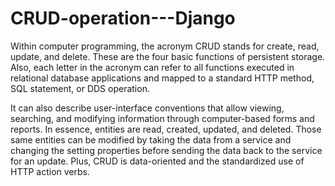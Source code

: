 # CRUD-operation---Django

Within computer programming, the acronym CRUD stands for create, read, update, and delete. These are the four basic functions of persistent storage. Also, each letter in the acronym can refer to all functions executed in relational database applications and mapped to a standard HTTP method, SQL statement, or DDS operation.

It can also describe user-interface conventions that allow viewing, searching, and modifying information through computer-based forms and reports. In essence, entities are read, created, updated, and deleted. Those same entities can be modified by taking the data from a service and changing the setting properties before sending the data back to the service for an update. Plus, CRUD is data-oriented and the standardized use of HTTP action verbs.

